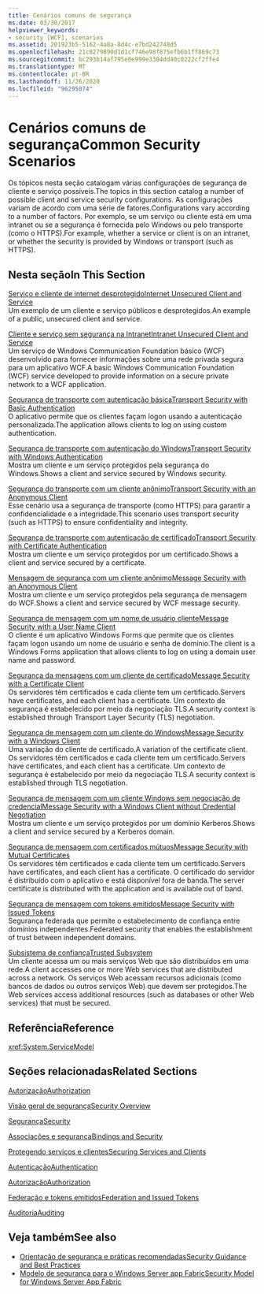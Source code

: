 ```yaml
---
title: Cenários comuns de segurança
ms.date: 03/30/2017
helpviewer_keywords:
- security [WCF], scenarios
ms.assetid: 201923b5-5162-4a8a-8d4c-e7bd242748d5
ms.openlocfilehash: 21c8279890d1d1cf746e98f875efb6b1ff869c73
ms.sourcegitcommit: bc293b14af795e0e999e3304dd40c0222cf2ffe4
ms.translationtype: MT
ms.contentlocale: pt-BR
ms.lasthandoff: 11/26/2020
ms.locfileid: "96295074"
---
```

# <a name="common-security-scenarios"></a><span data-ttu-id="11e18-102">Cenários comuns de segurança</span><span class="sxs-lookup"><span data-stu-id="11e18-102">Common Security Scenarios</span></span>

<span data-ttu-id="11e18-103">Os tópicos nesta seção catalogam várias configurações de segurança de cliente e serviço possíveis.</span><span class="sxs-lookup"><span data-stu-id="11e18-103">The topics in this section catalog a number of possible client and service security configurations.</span></span> <span data-ttu-id="11e18-104">As configurações variam de acordo com uma série de fatores.</span><span class="sxs-lookup"><span data-stu-id="11e18-104">Configurations vary according to a number of factors.</span></span> <span data-ttu-id="11e18-105">Por exemplo, se um serviço ou cliente está em uma intranet ou se a segurança é fornecida pelo Windows ou pelo transporte (como o HTTPS).</span><span class="sxs-lookup"><span data-stu-id="11e18-105">For example, whether a service or client is on an intranet, or whether the security is provided by Windows or transport (such as HTTPS).</span></span>  
  
## <a name="in-this-section"></a><span data-ttu-id="11e18-106">Nesta seção</span><span class="sxs-lookup"><span data-stu-id="11e18-106">In This Section</span></span>  

 [<span data-ttu-id="11e18-107">Serviço e cliente de internet desprotegido</span><span class="sxs-lookup"><span data-stu-id="11e18-107">Internet Unsecured Client and Service</span></span>](internet-unsecured-client-and-service.md)  
 <span data-ttu-id="11e18-108">Um exemplo de um cliente e serviço públicos e desprotegidos.</span><span class="sxs-lookup"><span data-stu-id="11e18-108">An example of a public, unsecured client and service.</span></span>  
  
 [<span data-ttu-id="11e18-109">Cliente e serviço sem segurança na Intranet</span><span class="sxs-lookup"><span data-stu-id="11e18-109">Intranet Unsecured Client and Service</span></span>](intranet-unsecured-client-and-service.md)  
 <span data-ttu-id="11e18-110">Um serviço de Windows Communication Foundation básico (WCF) desenvolvido para fornecer informações sobre uma rede privada segura para um aplicativo WCF.</span><span class="sxs-lookup"><span data-stu-id="11e18-110">A basic Windows Communication Foundation (WCF) service developed to provide information on a secure private network to a WCF application.</span></span>  
  
 [<span data-ttu-id="11e18-111">Segurança de transporte com autenticação básica</span><span class="sxs-lookup"><span data-stu-id="11e18-111">Transport Security with Basic Authentication</span></span>](transport-security-with-basic-authentication.md)  
 <span data-ttu-id="11e18-112">O aplicativo permite que os clientes façam logon usando a autenticação personalizada.</span><span class="sxs-lookup"><span data-stu-id="11e18-112">The application allows clients to log on using custom authentication.</span></span>  
  
 [<span data-ttu-id="11e18-113">Segurança de transporte com autenticação do Windows</span><span class="sxs-lookup"><span data-stu-id="11e18-113">Transport Security with Windows Authentication</span></span>](transport-security-with-windows-authentication.md)  
 <span data-ttu-id="11e18-114">Mostra um cliente e um serviço protegidos pela segurança do Windows.</span><span class="sxs-lookup"><span data-stu-id="11e18-114">Shows a client and service secured by Windows security.</span></span>  
  
 [<span data-ttu-id="11e18-115">Segurança do transporte com um cliente anônimo</span><span class="sxs-lookup"><span data-stu-id="11e18-115">Transport Security with an Anonymous Client</span></span>](transport-security-with-an-anonymous-client.md)  
 <span data-ttu-id="11e18-116">Esse cenário usa a segurança de transporte (como HTTPS) para garantir a confidencialidade e a integridade.</span><span class="sxs-lookup"><span data-stu-id="11e18-116">This scenario uses transport security (such as HTTPS) to ensure confidentiality and integrity.</span></span>  
  
 [<span data-ttu-id="11e18-117">Segurança de transporte com autenticação de certificado</span><span class="sxs-lookup"><span data-stu-id="11e18-117">Transport Security with Certificate Authentication</span></span>](transport-security-with-certificate-authentication.md)  
 <span data-ttu-id="11e18-118">Mostra um cliente e um serviço protegidos por um certificado.</span><span class="sxs-lookup"><span data-stu-id="11e18-118">Shows a client and service secured by a certificate.</span></span>  
  
 [<span data-ttu-id="11e18-119">Mensagem de segurança com um cliente anônimo</span><span class="sxs-lookup"><span data-stu-id="11e18-119">Message Security with an Anonymous Client</span></span>](message-security-with-an-anonymous-client.md)  
 <span data-ttu-id="11e18-120">Mostra um cliente e um serviço protegidos pela segurança de mensagem do WCF.</span><span class="sxs-lookup"><span data-stu-id="11e18-120">Shows a client and service secured by WCF message security.</span></span>  
  
 [<span data-ttu-id="11e18-121">Segurança de mensagem com um nome de usuário cliente</span><span class="sxs-lookup"><span data-stu-id="11e18-121">Message Security with a User Name Client</span></span>](message-security-with-a-user-name-client.md)  
 <span data-ttu-id="11e18-122">O cliente é um aplicativo Windows Forms que permite que os clientes façam logon usando um nome de usuário e senha de domínio.</span><span class="sxs-lookup"><span data-stu-id="11e18-122">The client is a Windows Forms application that allows clients to log on using a domain user name and password.</span></span>  
  
 [<span data-ttu-id="11e18-123">Segurança da mensagens com um cliente de certificado</span><span class="sxs-lookup"><span data-stu-id="11e18-123">Message Security with a Certificate Client</span></span>](message-security-with-a-certificate-client.md)  
 <span data-ttu-id="11e18-124">Os servidores têm certificados e cada cliente tem um certificado.</span><span class="sxs-lookup"><span data-stu-id="11e18-124">Servers have certificates, and each client has a certificate.</span></span> <span data-ttu-id="11e18-125">Um contexto de segurança é estabelecido por meio da negociação TLS.</span><span class="sxs-lookup"><span data-stu-id="11e18-125">A security context is established through Transport Layer Security (TLS) negotiation.</span></span>  
  
 [<span data-ttu-id="11e18-126">Segurança de mensagem com um cliente do Windows</span><span class="sxs-lookup"><span data-stu-id="11e18-126">Message Security with a Windows Client</span></span>](message-security-with-a-windows-client.md)  
 <span data-ttu-id="11e18-127">Uma variação do cliente de certificado.</span><span class="sxs-lookup"><span data-stu-id="11e18-127">A variation of the certificate client.</span></span> <span data-ttu-id="11e18-128">Os servidores têm certificados e cada cliente tem um certificado.</span><span class="sxs-lookup"><span data-stu-id="11e18-128">Servers have certificates, and each client has a certificate.</span></span> <span data-ttu-id="11e18-129">Um contexto de segurança é estabelecido por meio da negociação TLS.</span><span class="sxs-lookup"><span data-stu-id="11e18-129">A security context is established through TLS negotiation.</span></span>  
  
 [<span data-ttu-id="11e18-130">Segurança de mensagem com um cliente Windows sem negociação de credencial</span><span class="sxs-lookup"><span data-stu-id="11e18-130">Message Security with a Windows Client without Credential Negotiation</span></span>](message-security-with-a-windows-client-without-credential-negotiation.md)  
 <span data-ttu-id="11e18-131">Mostra um cliente e um serviço protegidos por um domínio Kerberos.</span><span class="sxs-lookup"><span data-stu-id="11e18-131">Shows a client and service secured by a Kerberos domain.</span></span>  
  
 [<span data-ttu-id="11e18-132">Segurança de mensagem com certificados mútuos</span><span class="sxs-lookup"><span data-stu-id="11e18-132">Message Security with Mutual Certificates</span></span>](message-security-with-mutual-certificates.md)  
 <span data-ttu-id="11e18-133">Os servidores têm certificados e cada cliente tem um certificado.</span><span class="sxs-lookup"><span data-stu-id="11e18-133">Servers have certificates, and each client has a certificate.</span></span> <span data-ttu-id="11e18-134">O certificado do servidor é distribuído com o aplicativo e está disponível fora de banda.</span><span class="sxs-lookup"><span data-stu-id="11e18-134">The server certificate is distributed with the application and is available out of band.</span></span>  
  
 [<span data-ttu-id="11e18-135">Segurança de mensagem com tokens emitidos</span><span class="sxs-lookup"><span data-stu-id="11e18-135">Message Security with Issued Tokens</span></span>](message-security-with-issued-tokens.md)  
 <span data-ttu-id="11e18-136">Segurança federada que permite o estabelecimento de confiança entre domínios independentes.</span><span class="sxs-lookup"><span data-stu-id="11e18-136">Federated security that enables the establishment of trust between independent domains.</span></span>  
  
 [<span data-ttu-id="11e18-137">Subsistema de confiança</span><span class="sxs-lookup"><span data-stu-id="11e18-137">Trusted Subsystem</span></span>](trusted-subsystem.md)  
 <span data-ttu-id="11e18-138">Um cliente acessa um ou mais serviços Web que são distribuídos em uma rede.</span><span class="sxs-lookup"><span data-stu-id="11e18-138">A client accesses one or more Web services that are distributed across a network.</span></span> <span data-ttu-id="11e18-139">Os serviços Web acessam recursos adicionais (como bancos de dados ou outros serviços Web) que devem ser protegidos.</span><span class="sxs-lookup"><span data-stu-id="11e18-139">The Web services access additional resources (such as databases or other Web services) that must be secured.</span></span>  
  
## <a name="reference"></a><span data-ttu-id="11e18-140">Referência</span><span class="sxs-lookup"><span data-stu-id="11e18-140">Reference</span></span>  

 <xref:System.ServiceModel>  
  
## <a name="related-sections"></a><span data-ttu-id="11e18-141">Seções relacionadas</span><span class="sxs-lookup"><span data-stu-id="11e18-141">Related Sections</span></span>  

 [<span data-ttu-id="11e18-142">Autorização</span><span class="sxs-lookup"><span data-stu-id="11e18-142">Authorization</span></span>](authorization-in-wcf.md)  
  
 [<span data-ttu-id="11e18-143">Visão geral de segurança</span><span class="sxs-lookup"><span data-stu-id="11e18-143">Security Overview</span></span>](security-overview.md)  
  
 [<span data-ttu-id="11e18-144">Segurança</span><span class="sxs-lookup"><span data-stu-id="11e18-144">Security</span></span>](security.md)  
  
 [<span data-ttu-id="11e18-145">Associações e segurança</span><span class="sxs-lookup"><span data-stu-id="11e18-145">Bindings and Security</span></span>](bindings-and-security.md)  
  
 [<span data-ttu-id="11e18-146">Protegendo serviços e clientes</span><span class="sxs-lookup"><span data-stu-id="11e18-146">Securing Services and Clients</span></span>](securing-services-and-clients.md)  
  
 [<span data-ttu-id="11e18-147">Autenticação</span><span class="sxs-lookup"><span data-stu-id="11e18-147">Authentication</span></span>](authentication-in-wcf.md)  
  
 [<span data-ttu-id="11e18-148">Autorização</span><span class="sxs-lookup"><span data-stu-id="11e18-148">Authorization</span></span>](authorization-in-wcf.md)  
  
 [<span data-ttu-id="11e18-149">Federação e tokens emitidos</span><span class="sxs-lookup"><span data-stu-id="11e18-149">Federation and Issued Tokens</span></span>](federation-and-issued-tokens.md)  
  
 [<span data-ttu-id="11e18-150">Auditoria</span><span class="sxs-lookup"><span data-stu-id="11e18-150">Auditing</span></span>](auditing-security-events.md)  
  
## <a name="see-also"></a><span data-ttu-id="11e18-151">Veja também</span><span class="sxs-lookup"><span data-stu-id="11e18-151">See also</span></span>

- [<span data-ttu-id="11e18-152">Orientação de segurança e práticas recomendadas</span><span class="sxs-lookup"><span data-stu-id="11e18-152">Security Guidance and Best Practices</span></span>](security-guidance-and-best-practices.md)
- <span data-ttu-id="11e18-153">[Modelo de segurança para o Windows Server app Fabric](/previous-versions/appfabric/ee677202(v=azure.10))</span><span class="sxs-lookup"><span data-stu-id="11e18-153">[Security Model for Windows Server App Fabric](/previous-versions/appfabric/ee677202(v=azure.10))</span></span>
